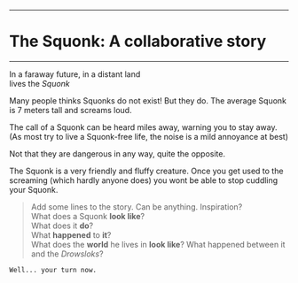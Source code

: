 ------------------------------------
# The Squonk: A collaborative story
------------------------------------

In a faraway future, in a distant land  
lives the *Squonk*

Many people thinks Squonks do not exist!
But they do.
The average Squonk is 7 meters tall and screams loud.

The call of a Squonk can be heard miles away, warning you to stay away. (As most try to live a Squonk-free life, the noise is a mild annoyance at best)

Not that they are dangerous in any way, quite the opposite.

The Squonk is a very friendly and fluffy creature. 
Once you get used to the screaming (which hardly anyone does) you wont be able to stop cuddling your Squonk. 


>  Add some lines to the story. Can be anything. Inspiration?  
>  What does a Squonk **look like**?  
>  What does it **do**?  
>  What **happened** to **it**?  
>  What does the **world** he lives in **look like**?
>  What happened between it and the *Drowsloks*?

`Well... your turn now.`
